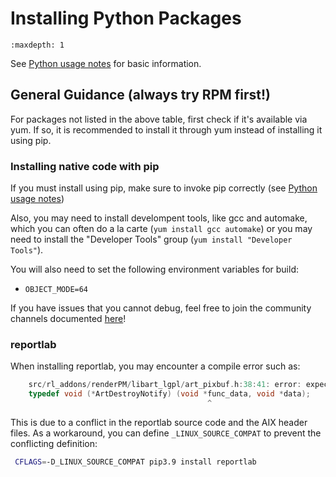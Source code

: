 # Installing Python Packages

```{toctree}
:maxdepth: 1
```

See [Python usage notes](./README.md) for basic information.

## General Guidance (always try RPM first!)
For packages not listed in the above table, first check if it's available via
yum. If so, it is recommended to install it through yum instead of installing
it using pip.


### Installing native code with pip

If you must install using pip, make sure to invoke pip correctly (see
[Python usage notes](./README.md))

Also, you may need to install develompent tools, like gcc and automake, which you
can often do a la carte (`yum install gcc automake`) or you may need to install
the "Developer Tools" group (`yum install "Developer Tools"`). 

You will also need to set the following environment variables for build:
- `OBJECT_MODE=64`

If you have issues that you cannot debug, feel free to join the community channels
documented [here](http://ibm.biz/ibmioss)!


### reportlab

When installing reportlab, you may encounter a compile error such as:

```c
    src/rl_addons/renderPM/libart_lgpl/art_pixbuf.h:38:41: error: expected ';', ',' or ')' before '.' token
    typedef void (*ArtDestroyNotify) (void *func_data, void *data);
                                            ^
```

This is due to a conflict in the reportlab source code and the AIX header files. As a workaround, you can define `_LINUX_SOURCE_COMPAT` to prevent the conflicting definition:

```bash
 CFLAGS=-D_LINUX_SOURCE_COMPAT pip3.9 install reportlab
```

